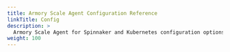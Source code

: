 ```yaml
---
title: Armory Scale Agent Configuration Reference
linkTitle: Config
description: >
  Armory Scale Agent for Spinnaker and Kubernetes configuration options
weight: 100
---
```

